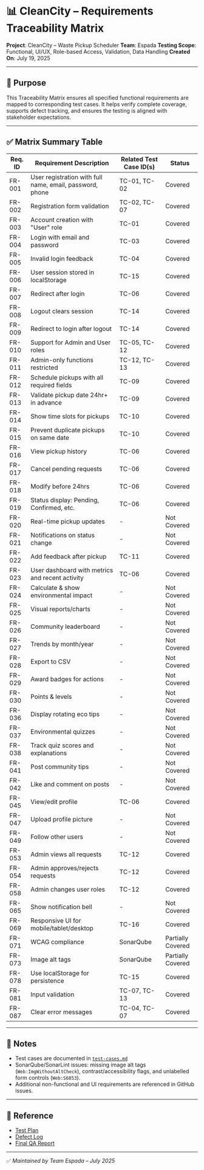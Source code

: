 # 📊 CleanCity – Requirements Traceability Matrix

**Project**: CleanCity – Waste Pickup Scheduler
**Team**: Espada
**Testing Scope**: Functional, UI/UX, Role-based Access, Validation, Data Handling
**Created On**: July 19, 2025

---

## 📌 Purpose

This Traceability Matrix ensures all specified functional requirements are mapped to corresponding test cases. It helps verify complete coverage, supports defect tracking, and ensures the testing is aligned with stakeholder expectations.

---

## ✅ Matrix Summary Table

| Req. ID | Requirement Description                                  | Related Test Case ID(s) | Status            |
| ------- | -------------------------------------------------------- | ----------------------- | ----------------- |
| FR-001  | User registration with full name, email, password, phone | TC-01, TC-02            | Covered           |
| FR-002  | Registration form validation                             | TC-02, TC-07            | Covered           |
| FR-003  | Account creation with "User" role                        | TC-01                   | Covered           |
| FR-004  | Login with email and password                            | TC-03                   | Covered           |
| FR-005  | Invalid login feedback                                   | TC-04                   | Covered           |
| FR-006  | User session stored in localStorage                      | TC-15                   | Covered           |
| FR-007  | Redirect after login                                     | TC-06                   | Covered           |
| FR-008  | Logout clears session                                    | TC-14                   | Covered           |
| FR-009  | Redirect to login after logout                           | TC-14                   | Covered           |
| FR-010  | Support for Admin and User roles                         | TC-05, TC-12            | Covered           |
| FR-011  | Admin-only functions restricted                          | TC-12, TC-13            | Covered           |
| FR-012  | Schedule pickups with all required fields                | TC-09                   | Covered           |
| FR-013  | Validate pickup date 24hr+ in advance                    | TC-09                   | Covered           |
| FR-014  | Show time slots for pickups                              | TC-10                   | Covered           |
| FR-015  | Prevent duplicate pickups on same date                   | TC-10                   | Covered           |
| FR-016  | View pickup history                                      | TC-06                   | Covered           |
| FR-017  | Cancel pending requests                                  | TC-06                   | Covered           |
| FR-018  | Modify before 24hrs                                      | TC-06                   | Covered           |
| FR-019  | Status display: Pending, Confirmed, etc.                 | TC-06                   | Covered           |
| FR-020  | Real-time pickup updates                                 | -                       | Not Covered       |
| FR-021  | Notifications on status change                           | -                       | Not Covered       |
| FR-022  | Add feedback after pickup                                | TC-11                   | Covered           |
| FR-023  | User dashboard with metrics and recent activity          | TC-06                   | Covered           |
| FR-024  | Calculate & show environmental impact                    | -                       | Not Covered       |
| FR-025  | Visual reports/charts                                    | -                       | Not Covered       |
| FR-026  | Community leaderboard                                    | -                       | Not Covered       |
| FR-027  | Trends by month/year                                     | -                       | Not Covered       |
| FR-028  | Export to CSV                                            | -                       | Not Covered       |
| FR-029  | Award badges for actions                                 | -                       | Not Covered       |
| FR-030  | Points & levels                                          | -                       | Not Covered       |
| FR-036  | Display rotating eco tips                                | -                       | Not Covered       |
| FR-037  | Environmental quizzes                                    | -                       | Not Covered       |
| FR-038  | Track quiz scores and explanations                       | -                       | Not Covered       |
| FR-041  | Post community tips                                      | -                       | Not Covered       |
| FR-042  | Like and comment on posts                                | -                       | Not Covered       |
| FR-045  | View/edit profile                                        | TC-06                   | Covered           |
| FR-047  | Upload profile picture                                   | -                       | Not Covered       |
| FR-049  | Follow other users                                       | -                       | Not Covered       |
| FR-053  | Admin views all requests                                 | TC-12                   | Covered           |
| FR-054  | Admin approves/rejects requests                          | TC-12                   | Covered           |
| FR-058  | Admin changes user roles                                 | TC-12                   | Covered           |
| FR-065  | Show notification bell                                   | -                       | Not Covered       |
| FR-069  | Responsive UI for mobile/tablet/desktop                  | TC-16                   | Covered           |
| FR-071  | WCAG compliance                                          | SonarQube               | Partially Covered |
| FR-073  | Image alt tags                                           | SonarQube               | Partially Covered |
| FR-078  | Use localStorage for persistence                         | TC-15                   | Covered           |
| FR-081  | Input validation                                         | TC-07, TC-13            | Covered           |
| FR-087  | Clear error messages                                     | TC-04, TC-07            | Covered           |

---

## 🧠 Notes

- Test cases are documented in [`test-cases.md`](./test-cases.md)
- SonarQube/SonarLint issues: missing image alt tags (`Web:ImgWithoutAltCheck`), contrast/accessibility flags, and unlabelled form controls (`Web:S6853`).
- Additional non-functional and UI requirements are referenced in GitHub issues.

---

## 📎 Reference

- [Test Plan](./test-plan.md)
- [Defect Log](./defect-log.md)
- [Final QA Report](./final-report.md)

---

✅ _Maintained by Team Espada – July 2025_
